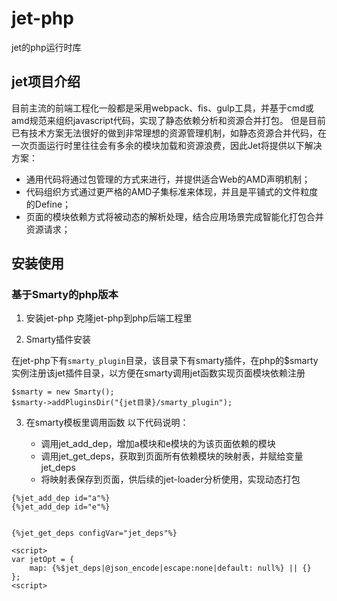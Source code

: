 # jet-php
jet的php运行时库


## jet项目介绍
目前主流的前端工程化一般都是采用webpack、fis、gulp工具，并基于cmd或amd规范来组织javascript代码，实现了静态依赖分析和资源合并打包。
但是目前已有技术方案无法很好的做到非常理想的资源管理机制，如静态资源合并代码，在一次页面运行时里往往会有多余的模块加载和资源浪费，因此Jet将提供以下解决方案：
* 通用代码将通过包管理的方式来进行，并提供适合Web的AMD声明机制；
* 代码组织方式通过更严格的AMD子集标准来体现，并且是平铺式的文件粒度的Define；
* 页面的模块依赖方式将被动态的解析处理，结合应用场景完成智能化打包合并资源请求；


## 安装使用
### 基于Smarty的php版本
1. 安装jet-php
克隆jet-php到php后端工程里

2. Smarty插件安装

在jet-php下有`smarty_plugin`目录，该目录下有smarty插件，在php的$smarty实例注册该jet插件目录，以方便在smarty调用jet函数实现页面模块依赖注册
```
$smarty = new Smarty();
$smarty->addPluginsDir("{jet目录}/smarty_plugin");
```

3. 在smarty模板里调用函数
以下代码说明：

    * 调用jet_add_dep，增加a模块和e模块的为该页面依赖的模块
    * 调用jet_get_deps，获取到页面所有依赖模块的映射表，并赋给变量jet_deps
    * 将映射表保存到页面，供后续的jet-loader分析使用，实现动态打包

```
{%jet_add_dep id="a"%}
{%jet_add_dep id="e"%}


{%jet_get_deps configVar="jet_deps"%}

<script>
var jetOpt = {
    map: {%$jet_deps|@json_encode|escape:none|default: null%} || {}
};
<script>
```
